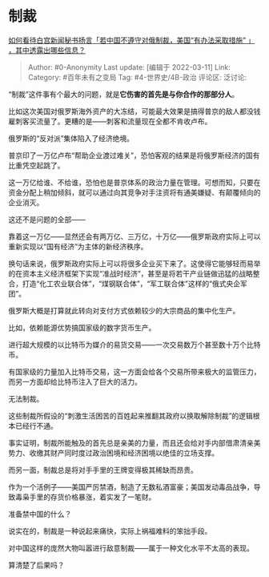 # 制裁
[如何看待白宫新闻秘书扬言「若中国不遵守对俄制裁，美国“有办法采取措施” 」 ，其中透露出哪些信息？](https://www.zhihu.com/question/520742048/answer/2383593597)

> Author: #0-Anonymity
> Last update: [编辑于 2022-03-11]
> Link:
> Category: #百年未有之变局
> Tag: #4-世界史/4B-政治
> 评论区:
> 泛讨论:

“制裁”这件事有个最大的问题，就是**它伤害的首先是与你合作的那部分人**。

比如这次美国对俄罗斯海外资产的大冻结，可能最大效果是搞得普京的敌人都没钱雇刺客买流量了。更糟的是——刺客和流量现在全都不肯收卢布。

俄罗斯的“反对派”集体陷入了经济绝境。

普京印了一万亿卢布“帮助企业渡过难关”，恐怕客观的结果是将俄罗斯经济的国有比重凭空起跳了。

这一万亿给谁、不给谁，恐怕也是普京体系的政治力量在管理。可想而知，只要在资金分配上稍加倾斜，就可以通过向其竞争对手注资将有通美嫌疑、有颠覆倾向的企业消灭。

这还不是问题的全部——

靠着这一万亿——显然还会有两万亿、三万亿，十万亿——俄罗斯政府实际上可以重新实现以“国有经济”为主体的新经济秩序。

换句话来说，俄罗斯政府实际上可以将很多企业买下来了。这使得它能够轻而易举的在资本主义经济框架下实现“准战时经济”，甚至是将若干产业链做迅猛的战略整合，打造“化工农业联合体”，“煤钢联合体”，“军工联合体”这样的“俄式央企军团”。

俄罗斯大概是打算就此转向对支付方式依赖较少的大宗商品的集中化生产。

比如，依赖能源优势搞国家级的数字货币生产。

进行超大规模的以比特币为媒介的易货交易——一次交易数万个甚至数十万个比特币。

有国家级的力量加入比特币交易，这一方面会给各个交易所带来极大的监管压力，而另一方面却给比特币注入了巨大的活力。

无法制裁。

这些制裁所假设的“刺激生活困苦的百姓起来推翻其政府以换取解除制裁”的逻辑根本已经行不通。

事实证明，制裁所能触及的首先总是亲美的力量，而且还会给对手内部借肃清亲美势力、收缴其财产同时度过政治困境和经济困境以绝佳的立场支撑。

而另一面，制裁总是将对手手里的王牌变得极其稀缺而昂贵。

作为一个活例子——美国严厉禁酒，制造了无数私酒富豪；美国发动毒品战争，导致毒枭手里的存货价格暴涨，着实发了一笔财。

准备禁中国的什么？

说实在的，制裁是一种说起来痛快，实际上祸福难料的笨拙手段。

对中国这样的庞然大物叫嚣进行敌意制裁——属于一种文化水平不太高的表现。

算清楚了后果吗？
